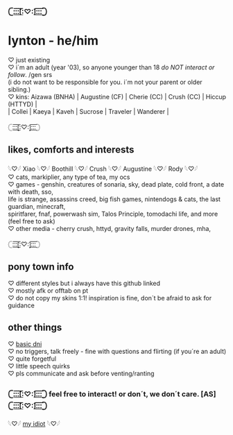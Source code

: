 ### 𓊆:̲̅:̲̅:̲̅[̲̅:♡:]̲̅:̲̅:̲̅:̲̅𓊇

# lynton - he/him 
♡ just existing <br>
♡ i´m an adult (year '03), so anyone younger than 18 *do NOT interact or follow*. /gen srs <br> (i do not want to be responsible for you. i´m not your parent or older sibling.) <br>
♡ kins: Aizawa (BNHA) | Augustine (CF) | Cherie (CC) | Crush (CC) | Hiccup (HTTYD) | <br>| Collei | Kaeya | Kaveh | Sucrose | Traveler | Wanderer |

𓊆:̲̅:̲̅:̲̅[̲̅:♡:]̲̅:̲̅:̲̅:̲̅𓊇
## likes, comforts and interests
𓆩♡𓆪 Xiao 𓆩♡𓆪 Boothill 𓆩♡𓆪 Crush 𓆩♡𓆪 Augustine 𓆩♡𓆪 Rody 𓆩♡𓆪 <br>
♡ cats, markiplier, any type of tea, my ocs <br>
♡ games - genshin, creatures of sonaria, sky, dead plate, cold front, a date with death, sso, <br> life is strange, assassins creed, big fish games, nintendogs & cats, the last guardian, minecraft, <br> spiritfarer, fnaf, powerwash sim, Talos Principle, tomodachi life, and more (feel free to ask) <br>
♡ other media - cherry crush, httyd, gravity falls, murder drones, mha, <br>

𓊆:̲̅:̲̅:̲̅[̲̅:♡:]̲̅:̲̅:̲̅:̲̅𓊇
## pony town info
♡ different styles but i always have this github linked <br>
♡ mostly afk or offtab on pt <br>
♡ do not copy my skins 1:1! inspiration is fine, don´t be afraid to ask for guidance <br>

## other things 
♡ [basic dni](https://dni-criteria.carrd.co/) <br>
♡ no triggers, talk freely - fine with questions and flirting (if you´re an adult) <br>
♡ quite forgetful <br>
♡ little speech quirks <br>
♡ pls communicate and ask before venting/ranting 

### 𓊆:̲̅:̲̅:̲̅[̲̅:♡:]̲̅:̲̅:̲̅:̲̅𓊇 feel free to interact! or don´t, we don´t care. \[AS\] 𓊆:̲̅:̲̅:̲̅[̲̅:♡:]̲̅:̲̅:̲̅:̲̅𓊇
𓆩♡𓆪 [my idiot](https://rentry.co/idolish7-lover) 𓆩♡𓆪
